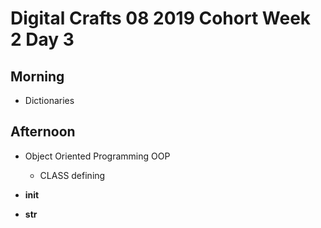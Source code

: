 # Digital Crafts 08 2019 Cohort Week 2 Day 3

## Morning 

* Dictionaries

## Afternoon

* Object Oriented Programming OOP
  * CLASS defining

* __init__

* __str__

